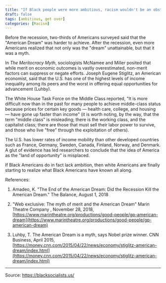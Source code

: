 ```yaml
---
title: "If Black people were more ambitious, racism wouldn't be an obstacle."
draft: false
tags: [ambitious, get over]
categories: [Racism]
---
```


Before the recession, two-thirds of Americans surveyed said that the "American Dream" was harder to achieve. After the recession, even more Americans realized that not only was the "dream" unattainable, but that it was a myth.  
  
In _The Meritocracy Myth_, sociologists McNamee and Miller posited that while merit on economic outcomes is vastly overestimated, non-merit factors can suppress or negate efforts. Joseph Eugene Stiglitz, an American economist, said that the U.S. has one of the highest levels of income inequality among its peers and the worst in offering equal opportunities for advancement (Luhby).  
  
The White House Task Force on the Middle Class reported, "It is more difficult now than in the past for many people to achieve middle-class status because prices for certain key goods — health care, college, and housing — have gone up faster than income" (it is worth noting, by the way, that the term "middle class" is misleading; there is the working class, and the capitalist class; there are those that must sell their labor power to survive, and those who live "free" through the exploitation of others).  
  
The U.S. has lower rates of income mobility than other developed countries such as France, Germany, Sweden, Canada, Finland, Norway, and Denmark. A glut of evidence has led researchers to conclude that the idea of America as the "land of opportunity" is misplaced.  
  
If Black Americans do in fact lack ambition, then white Americans are finally starting to realize what Black Americans have known all along.  
  
References:  
1) Amadeo, K. "The End of the American Dream: Did the Recession Kill the American Dream." The Balance, August 1, 2018  
  
2) "Web exclusive: The myth of merit and the American Dream" Marin Theatre Company , November 28, 2018, [https://www.marintheatre.org/productions/good-people/gp-american-dream](https://www.marintheatre.org/productions/good-people/gp-american-dream)  
  
3) Luhby, T. The American Dream is a myth, says Nobel prize winner. CNN Business, April 2015, [https://money.cnn.com/2015/04/22/news/economy/stiglitz-american-dream/index.html](https://money.cnn.com/2015/04/22/news/economy/stiglitz-american-dream/index.html)

----
Source: https://blacksocialists.us/

